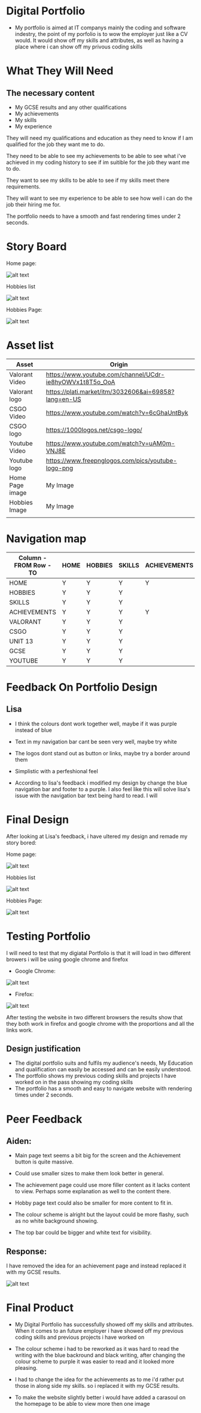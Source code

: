 # Digital Portfolio

+ My portfolio is aimed at IT companys mainly the coding and software indestry, the point of my porfolio is to wow the employer just like a CV would. It would show off my skills and attributes, as well as having a place where i can show off my privous coding skills

# What They Will Need

## The necessary content
+ My GCSE results and any other qualifications
+ My achievements 
+ My skills 
+ My experience

They will need my qualifications and education as they need to know if I am qualified for the job they want me to do.

They need to be able to see my achievements to be able to see what i've achieved in my coding history to see if im suitible for the job they want me to do.

They want to see my skills to be able to see if my skills meet there requirements. 

They will want to see my experience to be able to see how well i can do the job their hiring me for.

The portfolio needs to have a smooth and fast rendering times under 2 seconds.

# Story Board

Home page:

![alt text](../documentation/img/A1.png)

Hobbies list

![alt text](../documentation/img/a3.png)

Hobbies Page:

![alt text](../documentation/img/a2.png)

# Asset list

| Asset           | Origin                                                   |
|-----------------|----------------------------------------------------------|
| Valorant Video  | https://www.youtube.com/channel/UCdr-ie8hyOWVx1t8T5o_OoA |
| Valorant logo   | https://plati.market/itm/3032606&ai=69858?lang=en-US     |
| CSGO Video      | https://www.youtube.com/watch?v=6cGhaUntByk              |
| CSGO logo       | https://1000logos.net/csgo-logo/                         |
| Youtube Video   | https://www.youtube.com/watch?v=uAM0m-VNJ8E              |
| Youtube logo    | https://www.freepnglogos.com/pics/youtube-logo-png       |
| Home Page image | My Image                                                 |
| Hobbies Image   | My Image                                                 |
|                 |  

# Navigation map

| Column - FROM Row - TO | HOME | HOBBIES | SKILLS | ACHIEVEMENTS | VALORANT | CSGO | UNIT 13 | GCSE | YOUTUBE |
|------------------------|------|---------|--------|--------------|----------|------|---------|------|---------|
| HOME                   | Y    | Y       | Y      | Y            |          |      |         |      |         |
| HOBBIES                | Y    | Y       | Y      |              | Y        | Y    |         |      | Y       |
| SKILLS                 | Y    | Y       | Y      |              |          |      | Y       |      |         |
| ACHIEVEMENTS           | Y    | Y       | Y      | Y            |          |      | Y       | Y    |         |
| VALORANT               | Y    | Y       | Y      |              | Y        |      |         |      |         |
| CSGO                   | Y    | Y       | Y      |              |          | Y    |         |      |         |
| UNIT 13                | Y    | Y       | Y      |              |          |      | Y       |      |         |
| GCSE                   | Y    | Y       | Y      |              |          |      |         | Y    |         |
| YOUTUBE                | Y    | Y       | Y      |              |          |      |         |      | Y       |

# Feedback On Portfolio Design

## Lisa 

+ I think the colours dont work together well, maybe if it was purple instead of blue
+ Text in my navigation bar cant be seen very well, maybe try white
+ The logos dont stand out as button or links, maybe try a border around them
+ Simplistic with a perfeshional feel 

+ According to lisa's feedback i modified my design by change the blue navigation bar and footer to a purple. I also feel like this will solve lisa's issue with the navigation bar text being hard to read. I will 

# Final Design 

After looking at Lisa's feedback, i have ultered my design and remade my story bored: 

Home page:

![alt text](../documentation/img/b2.png)

Hobbies list

![alt text](../documentation/img/b3.png)

Hobbies Page:

![alt text](../documentation/img/b1.png)

# Testing Portfolio 

I will need to test that my digiatal Portfolio is that it will load in two different browers i will be using google chrome and firefox

+ Google Chrome:

![alt text](../documentation/img/Capture.PNG)

+ Firefox: 

![alt text](../documentation/img/Capture2.PNG)

After testing the website in two different browsers the results show that they both work in firefox and google chrome with the proportions and all the links work.

## Design justification

+ The digital portfolio suits and fulfils my audience's needs, My Education and qualification can easily be accessed and can be easily understood.
+ The portfolio shows my previous coding skills and projects I have worked on in the pass showing my coding skills
+ The portfolio has a smooth and easy to navigate website with rendering times under 2 seconds.

# Peer Feedback

## Aiden: 
+ Main page text seems a bit big for the screen and the Achievement button is quite massive.
+ Could use smaller sizes to make them look better in general.
+ The achievement page could use more filler content as it lacks content to view. Perhaps some  explanation as well to the content there.
+ Hobby page text could also be smaller for more content to fit in.

+ The colour scheme is alright but the layout could be more flashy, such as no white background showing.
+ The top bar could be bigger and white text for visibility.

## Response:
I have removed the idea for an achievement page and instead replaced it with my GCSE results.

![alt text](../documentation/img/Capture2.PNG)

# Final Product

+ My Digital Portfolio has successfully showed off my skills and attributes. When it comes to an future employer i have showed off my previous coding skills and previous projects i have worked on

+ The colour scheme i had to be reworked as it was hard to read the writing with the blue backround and black writing, after changing the colour scheme to purple it was easier to read and it looked more pleasing.

+ I had to change the idea for the achievements as to me i'd rather put those in along side my skills. so i replaced it with my GCSE results.

+ To make the website slightly better i would have added a carasoul on the homepage to be able to view more then one image 


